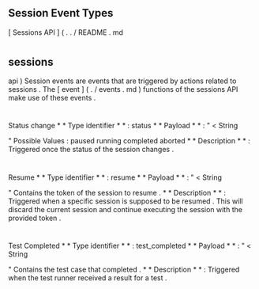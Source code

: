 #
Session
Event
Types
-
[
Sessions
API
]
(
.
.
/
README
.
md
#
sessions
-
api
)
Session
events
are
events
that
are
triggered
by
actions
related
to
sessions
.
The
[
event
]
(
.
/
events
.
md
)
functions
of
the
sessions
API
make
use
of
these
events
.
#
#
Status
change
*
*
Type
identifier
*
*
:
status
*
*
Payload
*
*
:
"
<
String
>
"
Possible
Values
:
paused
running
completed
aborted
*
*
Description
*
*
:
Triggered
once
the
status
of
the
session
changes
.
#
#
Resume
*
*
Type
identifier
*
*
:
resume
*
*
Payload
*
*
:
"
<
String
>
"
Contains
the
token
of
the
session
to
resume
.
*
*
Description
*
*
:
Triggered
when
a
specific
session
is
supposed
to
be
resumed
.
This
will
discard
the
current
session
and
continue
executing
the
session
with
the
provided
token
.
#
#
Test
Completed
*
*
Type
identifier
*
*
:
test_completed
*
*
Payload
*
*
:
"
<
String
>
"
Contains
the
test
case
that
completed
.
*
*
Description
*
*
:
Triggered
when
the
test
runner
received
a
result
for
a
test
.
